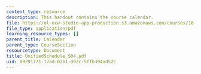 ```yaml
---
content_type: resource
description: This handout contains the course calendar.
file: https://ol-ocw-studio-app-production.s3.amazonaws.com/courses/16-01-unified-engineering-i-ii-iii-iv-fall-2005-spring-2006/8929177117ad02b1d92c5ffb394ad52c_UnifiedSchedule_S04.pdf
file_type: application/pdf
learning_resource_types: []
parent_title: Calendar
parent_type: CourseSection
resourcetype: Document
title: UnifiedSchedule_S04.pdf
uid: 89291771-17ad-02b1-d92c-5ffb394ad52c
---
```

